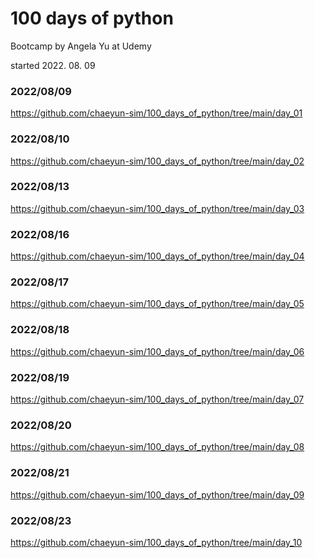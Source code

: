 # 100 days of python
Bootcamp by Angela Yu at Udemy

started 2022. 08. 09



### 2022/08/09
https://github.com/chaeyun-sim/100_days_of_python/tree/main/day_01

### 2022/08/10
https://github.com/chaeyun-sim/100_days_of_python/tree/main/day_02

### 2022/08/13
https://github.com/chaeyun-sim/100_days_of_python/tree/main/day_03

### 2022/08/16
https://github.com/chaeyun-sim/100_days_of_python/tree/main/day_04

### 2022/08/17
https://github.com/chaeyun-sim/100_days_of_python/tree/main/day_05

### 2022/08/18
https://github.com/chaeyun-sim/100_days_of_python/tree/main/day_06

### 2022/08/19
https://github.com/chaeyun-sim/100_days_of_python/tree/main/day_07

### 2022/08/20
https://github.com/chaeyun-sim/100_days_of_python/tree/main/day_08

### 2022/08/21
https://github.com/chaeyun-sim/100_days_of_python/tree/main/day_09

### 2022/08/23
https://github.com/chaeyun-sim/100_days_of_python/tree/main/day_10

